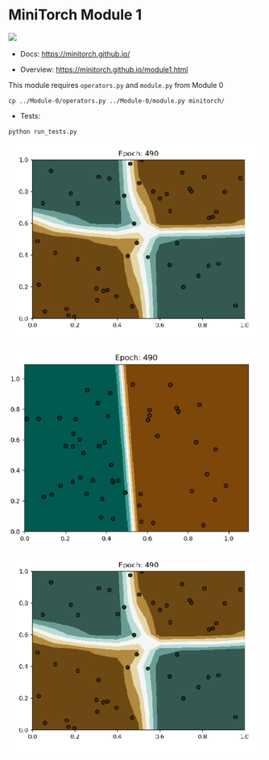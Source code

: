 # MiniTorch Module 1  

<img src="https://minitorch.github.io/_images/match.png" width="100px">

* Docs: https://minitorch.github.io/

* Overview: https://minitorch.github.io/module1.html

This module requires `operators.py` and `module.py` from Module 0

```
cp ../Module-0/operators.py ../Module-0/module.py minitorch/
```


* Tests:

```
python run_tests.py
```

<img src="images//Xor.png">

![Simple.png](images//Simple.png)

![Xor.png](images//Xor.png)



